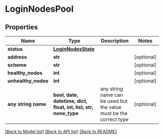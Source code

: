 # LoginNodesPool


## Properties
Name | Type | Description | Notes
------------ | ------------- | ------------- | -------------
**status** | [**LoginNodesState**](LoginNodesState.md) |  | 
**address** | **str** |  | [optional] 
**scheme** | **str** |  | [optional] 
**healthy_nodes** | **int** |  | [optional] 
**unhealthy_nodes** | **int** |  | [optional] 
**any string name** | **bool, date, datetime, dict, float, int, list, str, none_type** | any string name can be used but the value must be the correct type | [optional]

[[Back to Model list]](../README.md#documentation-for-models) [[Back to API list]](../README.md#documentation-for-api-endpoints) [[Back to README]](../README.md)


